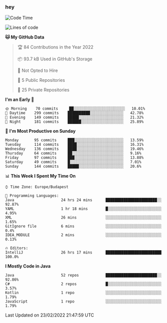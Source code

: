 ### hey

<!--START_SECTION:waka-->
![Code Time](http://img.shields.io/badge/Code%20Time-585%20hrs%2027%20mins-blue)

![Lines of code](https://img.shields.io/badge/From%20Hello%20World%20I%27ve%20Written-445%20Thousand%20lines%20of%20code-blue)

**🐱 My GitHub Data** 

> 🏆 84 Contributions in the Year 2022
 > 
> 📦 93.7 kB Used in GitHub's Storage 
 > 
> 🚫 Not Opted to Hire
 > 
> 📜 5 Public Repositories 
 > 
> 🔑 25 Private Repositories  
 > 
**I'm an Early 🐤** 

```text
🌞 Morning    70 commits     ██░░░░░░░░░░░░░░░░░░░░░░░   10.01% 
🌆 Daytime    299 commits    ██████████░░░░░░░░░░░░░░░   42.78% 
🌃 Evening    149 commits    █████░░░░░░░░░░░░░░░░░░░░   21.32% 
🌙 Night      181 commits    ██████░░░░░░░░░░░░░░░░░░░   25.89%

```
📅 **I'm Most Productive on Sunday** 

```text
Monday       95 commits     ███░░░░░░░░░░░░░░░░░░░░░░   13.59% 
Tuesday      114 commits    ████░░░░░░░░░░░░░░░░░░░░░   16.31% 
Wednesday    136 commits    ████░░░░░░░░░░░░░░░░░░░░░   19.46% 
Thursday     64 commits     ██░░░░░░░░░░░░░░░░░░░░░░░   9.16% 
Friday       97 commits     ███░░░░░░░░░░░░░░░░░░░░░░   13.88% 
Saturday     49 commits     █░░░░░░░░░░░░░░░░░░░░░░░░   7.01% 
Sunday       144 commits    █████░░░░░░░░░░░░░░░░░░░░   20.6%

```


📊 **This Week I Spent My Time On** 

```text
⌚︎ Time Zone: Europe/Budapest

💬 Programming Languages: 
Java                     24 hrs 24 mins      ███████████████████████░░   92.87% 
YAML                     1 hr 18 mins        █░░░░░░░░░░░░░░░░░░░░░░░░   4.95% 
XML                      26 mins             ░░░░░░░░░░░░░░░░░░░░░░░░░   1.65% 
GitIgnore file           6 mins              ░░░░░░░░░░░░░░░░░░░░░░░░░   0.4% 
IDEA_MODULE              2 mins              ░░░░░░░░░░░░░░░░░░░░░░░░░   0.13%

🔥 Editors: 
IntelliJ                 26 hrs 17 mins      █████████████████████████   100.0%

```

**I Mostly Code in Java** 

```text
Java                     52 repos            ███████████████████████░░   92.86% 
C#                       2 repos             █░░░░░░░░░░░░░░░░░░░░░░░░   3.57% 
Kotlin                   1 repo              ░░░░░░░░░░░░░░░░░░░░░░░░░   1.79% 
JavaScript               1 repo              ░░░░░░░░░░░░░░░░░░░░░░░░░   1.79%

```



 Last Updated on 23/02/2022 21:47:59 UTC
<!--END_SECTION:waka-->

